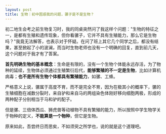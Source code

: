 ```yaml
---
layout: post
title: 生物｜初中困惑我的问题，骡子是不是生物？
---
```

初二地生会考之前生物复习时，我的同桌突然问了我这样个问题："生物的特征之一，是都有生殖和遗传现象，但你看骡子，它并不具有生殖能力，那么它是生物吗？"我竟无法解答，也表示对于怀疑。在问了班上其它几个同学之后，都没有结果，甚至掀起了小的波澜，而当时生物老师也没有一个明确的回复，直到前几天，这个问题对于我才有了答案。

**首先明确生物的基本概念**：生命是有限的，没有一个生物个体能永远存活，为了物种的延续，生物体必须通过生殖繁衍后代，**能够繁殖的不一定是生物**，比如计算机病毒；**也不是所有生物个体都具有繁殖能力**，如骡、工蜂。

严格意义上说，骡属于高度不育，而不是完全不育，因为在极其小的概率下，骡的生殖细胞在减数分裂时，来自驴和来自马的两组染色体刚好移向细胞两极，形成的两种配子分别相当于马和驴的配子。

但是骡、三倍体西瓜、狮虎兽等动植物不具有繁殖的能力，所以按照中学生物学关于物种的定义，**不能算是一个物种**，但它是生物。

原来如此，吾尝终日而思矣，不如须臾之所学也，说的就是这个道理吧。
